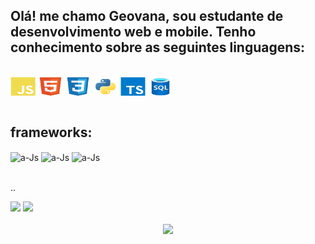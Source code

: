 <h2> Olá! me chamo Geovana, sou estudante de desenvolvimento web e mobile. Tenho conhecimento sobre as seguintes linguagens: </h2>
 <div style="display: inline_block"><br>
 
  <img align="center" alt="a-Js" height="30" width="40" src="https://raw.githubusercontent.com/devicons/devicon/master/icons/javascript/javascript-plain.svg">
  <img align="center" alt="a-HTML" height="30" width="40" src="https://raw.githubusercontent.com/devicons/devicon/master/icons/html5/html5-original.svg">
  <img align="center" alt="a-CSS" height="30" width="40" src="https://raw.githubusercontent.com/devicons/devicon/master/icons/css3/css3-original.svg">
  <img align="center" alt="a-Python" height="30" width="40" src="https://raw.githubusercontent.com/devicons/devicon/master/icons/python/python-original.svg">
<img align="center" alt="a-Python" height="30" width="40" src="https://raw.githubusercontent.com/devicons/devicon/master/icons/typescript/typescript-original.svg">
<img align="center" alt="a-Python" height="30" width="40" src="https://raw.githubusercontent.com/devicons/devicon/master/icons/azuresqldatabase/azuresqldatabase-original.svg">
</div> <br>

<h2>frameworks:</h2>
<div style="display: inline_block">
<img align="center" alt="a-Js" height="30" width="40" src="https://cdn.jsdelivr.net/gh/devicons/devicon@latest/icons/angular/angular-original.svg">
<img align="center" alt="a-Js" height="30" width="40" src="https://cdn.jsdelivr.net/gh/devicons/devicon@latest/icons/vuejs/vuejs-original.svg">
 <img align="center" alt="a-Js" height="30" width="40" src="https://cdn.jsdelivr.net/gh/devicons/devicon@latest/icons/tailwindcss/tailwindcss-original.svg">
</div> <br>


..
<div> <a href="https://www.instagram.com/geoou_of/" target="_blank"><img src="https://img.shields.io/badge/-Instagram-%23E4405F?style=for-the-badge&logo=instagram&logoColor=white" target="_blank"></a>
  <a href ="mailto:gihsousa205@gmail.com"><img src="https://img.shields.io/badge/-Gmail-%23333?style=for-the-badge&logo=gmail&logoColor=white" target="_blank"></a> 
</div> <br>

<div align="center">
  <a href="https://https://github.com/asuoshig">
  <img height="180em" src="https://github-readme-stats-sigma-five.vercel.app/api?username=asuoshig&show_icons=true&theme=dracula&include_all_commits=true&count_private=true"/>
  
</div>

